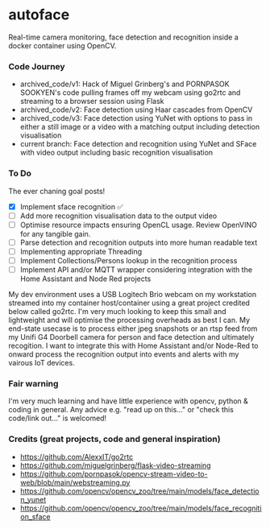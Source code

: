 # autoface
Real-time camera monitoring, face detection and recognition inside a docker container using OpenCV.

### Code Journey
* archived_code/v1:   Hack of Miguel Grinberg's and PORNPASOK SOOKYEN's code pulling frames off my webcam using go2rtc and streaming to a browser session using Flask
* archived_code/v2:   Face detection using Haar cascades from OpenCV
* archived_code/v3:   Face detection using YuNet with options to pass in either a still image or a video with a matching output including detection visualisation
* current branch:     Face detection and recognition using YuNet and SFace with video output including basic recognition visualisation

### To Do
The ever chaning goal posts!
- [x] Implement sface recognition :white_check_mark:
- [ ] Add more recognition visualisation data to the output video
- [ ] Optimise resource impacts ensuring OpenCL usage.  Review OpenVINO for any tangible gain.
- [ ] Parse detection and recognition outputs into more human readable text
- [ ] Implementing appropriate Threading
- [ ] Implement Collections/Persons lookup in the recognition process
- [ ] Implement API and/or MQTT wrapper considering integration with the Home Assistant and Node Red projects

My dev environment uses a USB Logitech Brio webcam on my workstation streamed into my container host/container using a great project credited below called go2rtc.  I'm very much looking to keep this small and lightweight and will optimise the processing overheads as best I can.  My end-state usecase is to process either jpeg snapshots or an rtsp feed from my Unifi G4 Doorbell camera for person and face detection and ultimately recogition.  I want to integrate this with Home Assistant and/or Node-Red to onward process the recognition output into events and alerts with my vairous IoT devices.

### Fair warning
I'm very much learning and have little experience with opencv, python & coding in general.  Any advice e.g. "read up on this..." or "check this code/link out..." is welcomed!

### Credits (great projects, code and general inspiration)
* https://github.com/AlexxIT/go2rtc
* https://github.com/miguelgrinberg/flask-video-streaming
* https://github.com/pornpasok/opencv-stream-video-to-web/blob/main/webstreaming.py
* https://github.com/opencv/opencv_zoo/tree/main/models/face_detection_yunet
* https://github.com/opencv/opencv_zoo/tree/main/models/face_recognition_sface